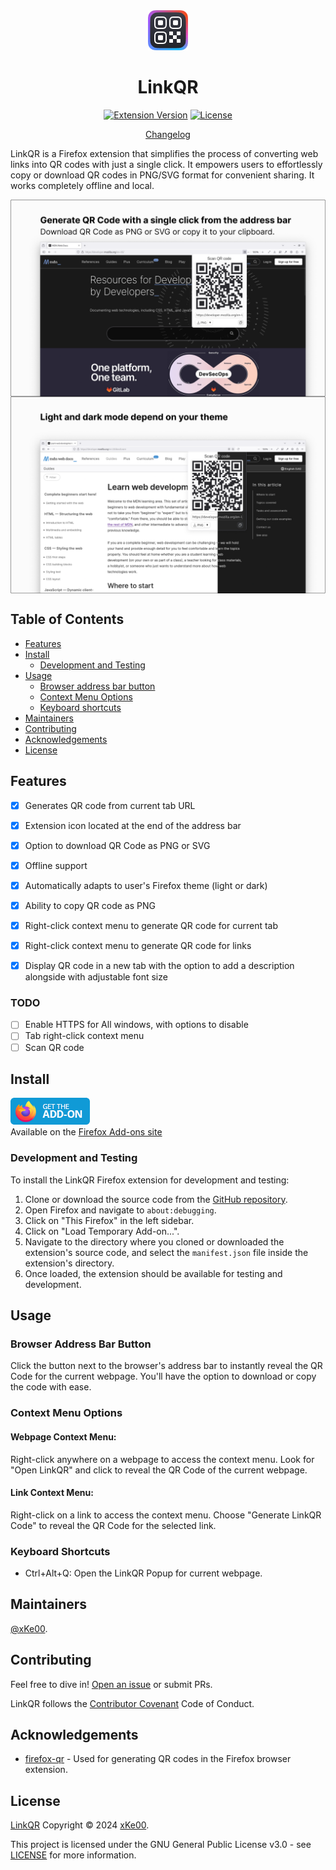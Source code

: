 <div align="center"> <!-- flex method does not work-->
    <img src="src/icons/ext-icon-64.png" alt="LinkQR icon">
    <h1>LinkQR</h1>
	
[![Extension Version](https://img.shields.io/badge/Version-0.14.0-blue)](https://github.com/xKe00/LinkQR/blob/main/manifest.json) [![License](https://img.shields.io/badge/License-GPL--3.0-blue.svg)](https://www.gnu.org/licenses/gpl-3.0.html)

[Changelog](./CHANGELOG.md)

</div>

LinkQR is a Firefox extension that simplifies the process of converting web links into QR codes with just a single click. It empowers users to effortlessly copy or download QR codes in PNG/SVG format for convenient sharing. It works completely offline and local.

<div style="display: flex; flex-direction: column;">
    <img src="assets/presentation-1.png" alt="Presentation 1" style="width: 100%;">
    <img src="assets/presentation-2.png" alt="Presentation 2" style="width: 100%;">
</div>

## Table of Contents

- [Features](#features)
- [Install](#install)
    - [Development and Testing](#development-and-testing)
- [Usage](#usage)
	- [Browser address bar button](#browser-address-bar-button)
    - [Context Menu Options](#context-menu-options)
    - [Keyboard shortcuts](#keyboard-shortcuts)
- [Maintainers](#maintainers)
- [Contributing](#contributing)
- [Acknowledgements](#acknowledgements)
- [License](#license)

## Features

- [x] Generates QR code from current tab URL
- [x] Extension icon located at the end of the address bar
- [x] Option to download QR Code as PNG or SVG
- [x] Offline support
- [x] Automatically adapts to user's Firefox theme (light or dark)
- [x] Ability to copy QR code as PNG
- [x] Right-click context menu to generate QR code for current tab
- [x] Right-click context menu to generate QR code for links
- [x] Display QR code in a new tab with the option to add a description alongside with adjustable font size


### TODO
- [ ] Enable HTTPS for All windows, with options to disable 
- [ ] Tab right-click context menu
- [ ] Scan QR code

## Install

[![Get the add-on at the Firefox Add-ons site](assets/get-the-add-on.png)](https://addons.mozilla.org/firefox/addon/link-qr/)<br>
Available on the [Firefox Add-ons site](https://addons.mozilla.org/firefox/addon/link-qr/)

### Development and Testing

To install the LinkQR Firefox extension for development and testing:
1. Clone or download the source code from the [GitHub repository](https://github.com/xKe00/LinkQR).
2. Open Firefox and navigate to `about:debugging`.
3. Click on "This Firefox" in the left sidebar.
4. Click on "Load Temporary Add-on...".
5. Navigate to the directory where you cloned or downloaded the extension's source code, and select the `manifest.json` file inside the extension's directory.
6. Once loaded, the extension should be available for testing and development.

## Usage

### Browser Address Bar Button

Click the button next to the browser's address bar to instantly reveal the QR Code for the current webpage. You'll have the option to download or copy the code with ease.

### Context Menu Options

#### Webpage Context Menu:

Right-click anywhere on a webpage to access the context menu. Look for "Open LinkQR" and click to reveal the QR Code of the current webpage.

#### Link Context Menu:

Right-click on a link to access the context menu. Choose "Generate LinkQR Code" to reveal the QR Code for the selected link.

### Keyboard Shortcuts

- Ctrl+Alt+Q: Open the LinkQR Popup for current webpage.

## Maintainers

[@xKe00](https://github.com/xKe00).

## Contributing

Feel free to dive in! [Open an issue](https://github.com/xKe00/LinkQR/issues/new) or submit PRs.

LinkQR follows the [Contributor Covenant](http://contributor-covenant.org/version/1/3/0/) Code of Conduct.

## Acknowledgements

 * [firefox-qr](https://github.com/pudymody/firefox-qr?tab=readme-ov-file#about-the-project) - Used for generating QR codes in the Firefox browser extension.

## License

[LinkQR](https://github.com/xKe00/LinkQR) Copyright &#169; 2024 [xKe00](https://github.com/xKe00).

This project is licensed under the GNU General Public License v3.0 - see [LICENSE](LICENSE) for more information.
